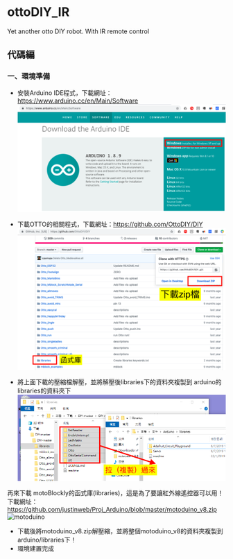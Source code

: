 # ottoDIY_IR
Yet another otto DIY robot.  With IR remote control

## 代碼編
### 一、環境準備
- 安裝Arduino IDE程式，下載網址：https://www.arduino.cc/en/Main/Software  
![arduino_download](images/Arduino_download.png)  

- 下載OTTO的相關程式，下載網址：https://github.com/OttoDIY/DIY   
![github_download](images/github_dowbload.png)  

- 將上面下載的壓縮檔解壓，並將解壓後libraries下的資料夾複製到 arduino的libraries的資料夾下
![Copy libraries](images/Copy_libraries.png)

再來下載 motoBlockly的函式庫(libraries)，這是為了要讓紅外線遙控器可以用！下載網址：https://github.com/justinweb/Proj_Arduino/blob/master/motoduino_v8.zip  
![motoduino](motoduino_download.png)

- 下載後將motoduino_v8.zip解壓縮，並將整個motoduino_v8的資料夾複製到arduino/libraries下！
- 環境建置完成
